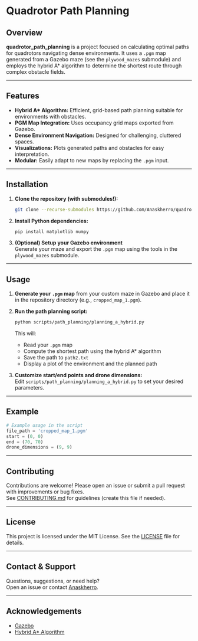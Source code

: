 # Quadrotor Path Planning

## Overview

**quadrotor_path_planning** is a project focused on calculating optimal paths for quadrotors navigating dense environments. It uses a `.pgm` map generated from a Gazebo maze (see the `plywood_mazes` submodule) and employs the hybrid A* algorithm to determine the shortest route through complex obstacle fields.

---

## Features

- **Hybrid A\* Algorithm:** Efficient, grid-based path planning suitable for environments with obstacles.
- **PGM Map Integration:** Uses occupancy grid maps exported from Gazebo.
- **Dense Environment Navigation:** Designed for challenging, cluttered spaces.
- **Visualizations:** Plots generated paths and obstacles for easy interpretation.
- **Modular:** Easily adapt to new maps by replacing the `.pgm` input.

---

## Installation

1. **Clone the repository (with submodules!):**
   ```bash
   git clone --recurse-submodules https://github.com/Anaskherro/quadrotor_path_planning.git
   ```
2. **Install Python dependencies:**
   ```bash
   pip install matplotlib numpy
   ```
3. **(Optional) Setup your Gazebo environment**  
   Generate your maze and export the `.pgm` map using the tools in the `plywood_mazes` submodule.

---

## Usage

1. **Generate your `.pgm` map** from your custom maze in Gazebo and place it in the repository directory (e.g., `cropped_map_1.pgm`).

2. **Run the path planning script:**
   ```bash
   python scripts/path_planning/planning_a_hybrid.py
   ```

   This will:
   - Read your `.pgm` map
   - Compute the shortest path using the hybrid A* algorithm
   - Save the path to `path2.txt`
   - Display a plot of the environment and the planned path

3. **Customize start/end points and drone dimensions:**  
   Edit `scripts/path_planning/planning_a_hybrid.py` to set your desired parameters.

---

## Example

```python
# Example usage in the script
file_path = 'cropped_map_1.pgm'
start = (0, 0)
end = (70, 70)
drone_dimensions = (9, 9)
```

---

## Contributing

Contributions are welcome! Please open an issue or submit a pull request with improvements or bug fixes.  
See [CONTRIBUTING.md](CONTRIBUTING.md) for guidelines (create this file if needed).

---

## License

This project is licensed under the MIT License. See the [LICENSE](LICENSE) file for details.

---

## Contact & Support

Questions, suggestions, or need help?  
Open an issue or contact [Anaskherro](https://github.com/Anaskherro).

---

## Acknowledgements

- [Gazebo](http://gazebosim.org/)
- [Hybrid A\* Algorithm](https://en.wikipedia.org/wiki/A*_search_algorithm)
